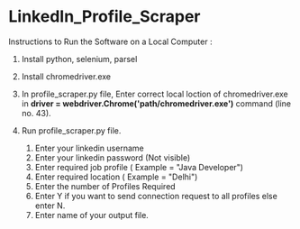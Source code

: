 # LinkedIn_Profile_Scraper
Instructions to Run the Software on a Local Computer :
1. Install python, selenium, parsel

2. Install chromedriver.exe

3. In profile_scraper.py file, Enter correct local loction of chromedriver.exe in **driver = webdriver.Chrome('path/chromedriver.exe')** command (line no. 43).

4. Run profile_scraper.py file.
    1) Enter your linkedin username
    2) Enter your linkedin password (Not visible)
    3) Enter required job profile ( Example = "Java Developer")
    4) Enter required location ( Example = "Delhi")
    5) Enter the number of Profiles Required
    6) Enter Y if you want to send connection request to all profiles else enter N.
    7) Enter name of your output file.
